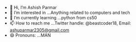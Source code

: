 - 👋 Hi, I’m Ashish Parmar
- 👀 I’m interested in ...Anything related to computers and tech
- 🌱 I’m currently learning ...python from cs50
- 📫 How to reach me ...Twitter handle: @beastcoder18, Email: ashuparmar2305@gmail.com
- 😄 Pronouns: ...MAN 

<!---
ashu-parmar19/ashu-parmar19 is a ✨ special ✨ repository because its `README.md` (this file) appears on your GitHub profile.
You can click the Preview link to take a look at your changes.
--->
